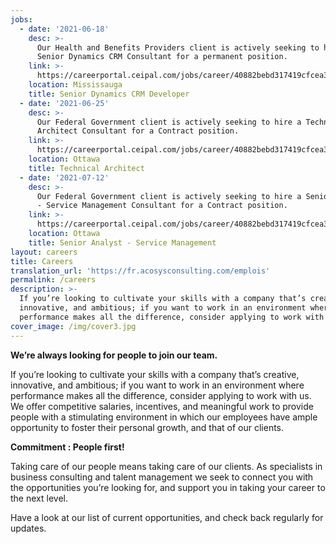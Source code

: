```yaml
---
jobs:
  - date: '2021-06-18'
    desc: >-
      Our Health and Benefits Providers client is actively seeking to hire a
      Senior Dynamics CRM Consultant for a permanent position.
    link: >-
      https://careerportal.ceipal.com/jobs/career/40882bebd317419cfcea3adc3dcfae6c/8f1d43620bc6bb580df6e80b0dc05c48
    location: Mississauga
    title: Senior Dynamics CRM Developer
  - date: '2021-06-25'
    desc: >-
      Our Federal Government client is actively seeking to hire a Technical
      Architect Consultant for a Contract position.
    link: >-
      https://careerportal.ceipal.com/jobs/career/40882bebd317419cfcea3adc3dcfae6c/20d135f0f28185b84a4cf7aa51f29500
    location: Ottawa
    title: Technical Architect
  - date: '2021-07-12'
    desc: >-
      Our Federal Government client is actively seeking to hire a Senior Analyst
      - Service Management Consultant for a Contract position.
    link: >-
      https://careerportal.ceipal.com/jobs/career/40882bebd317419cfcea3adc3dcfae6c/9c3b1830513cc3b8fc4b76635d32e692
    location: Ottawa
    title: Senior Analyst - Service Management
layout: careers
title: Careers
translation_url: 'https://fr.acosysconsulting.com/emplois'
permalink: /careers
description: >-
  If you’re looking to cultivate your skills with a company that’s creative,
  innovative, and ambitious; if you want to work in an environment where
  performance makes all the difference, consider applying to work with us.
cover_image: /img/cover3.jpg
---
```


**We’re always looking for people to join our team.**

If you’re looking to cultivate your skills with a company that’s creative, innovative, and ambitious; if
you want to work in an environment where performance makes all the difference, consider applying to
work with us. We offer competitive salaries, incentives, and meaningful work to provide people with a
stimulating environment in which our employees have ample opportunity to foster their personal growth, and that of our clients.

**Commitment : People first!**

Taking care of our people means taking care of our clients. As specialists in business consulting and
talent management we seek to connect you with the opportunities you’re looking for, and support you
in taking your career to the next level.

Have a look at our list of current opportunities, and check back regularly for updates.
